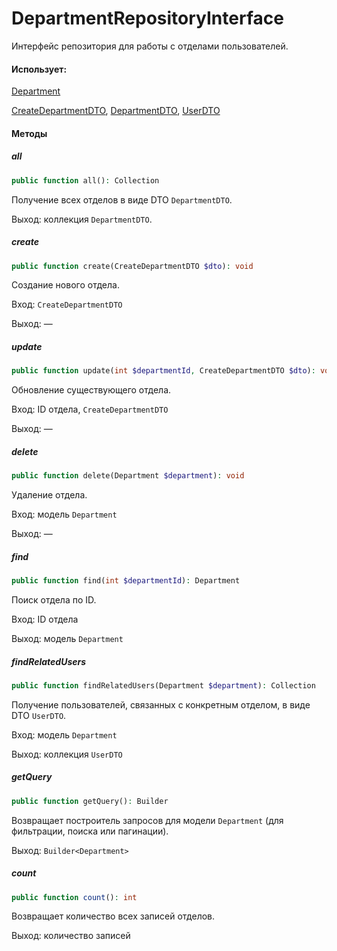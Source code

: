 
# DepartmentRepositoryInterface

Интерфейс репозитория для работы с отделами пользователей.

#### Использует:

[Department](/app/Models/User/Department.md)

[CreateDepartmentDTO](/app/DTO/User/Department/CreateDepartmentDTO.md), [DepartmentDTO](/app/DTO/User/Department/DepartmentDTO.md), [UserDTO](/app/DTO/User/UserDTO.md)

#### Методы

##### all

```php
public function all(): Collection
```

Получение всех отделов в виде DTO `DepartmentDTO`.

Выход: коллекция `DepartmentDTO`.

##### create

```php
public function create(CreateDepartmentDTO $dto): void
```

Создание нового отдела.

Вход: `CreateDepartmentDTO`

Выход: —

##### update

```php
public function update(int $departmentId, CreateDepartmentDTO $dto): void
```

Обновление существующего отдела.

Вход: ID отдела, `CreateDepartmentDTO`

Выход: —

##### delete

```php
public function delete(Department $department): void
```

Удаление отдела.

Вход: модель `Department`

Выход: —

##### find

```php
public function find(int $departmentId): Department
```

Поиск отдела по ID.

Вход: ID отдела

Выход: модель `Department`

##### findRelatedUsers

```php
public function findRelatedUsers(Department $department): Collection
```

Получение пользователей, связанных с конкретным отделом, в виде DTO `UserDTO`.

Вход: модель `Department`

Выход: коллекция `UserDTO`

##### getQuery

```php
public function getQuery(): Builder
```

Возвращает построитель запросов для модели `Department` (для фильтрации, поиска или пагинации).

Выход: `Builder<Department>`

##### count

```php
public function count(): int
```

Возвращает количество всех записей отделов.

Выход: количество записей

